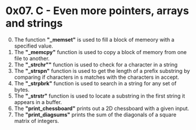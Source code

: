 # 0x07. C - Even more pointers, arrays and strings
0. The function **"_memset"** is used to fill a block of memeory with a specified value.
1. The **"_memcpy"** function is used to copy a block of memory from one file to another.
2. The **"_strchr""** function is used to check for a character in a string
3. The **"_strspn"** function is used to get the length of a prefix substring by comparing if characters in s matches with the characters in accept.
4. The **"_strpbrk"** function is used to search in a string for any set of bytes.
5. The **"_strstr"** function is used to locate a substring in the first string  it appears in a buffer.
7. The **"print_chessboard"** prints out a 2D chessboard with a given input.
8. The **"print_diagsums"** prints the sum of the diagonals of  a square matrix of integers.
